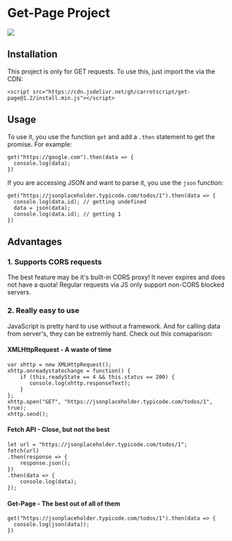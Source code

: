# Get-Page Project
[![](https://data.jsdelivr.com/v1/package/gh/carrotscript/get-page/badge)](https://www.jsdelivr.com/package/gh/carrotscript/get-page)
## Installation

This project is only for GET requests. To use this, just import the via the CDN:

```
<script src="https://cdn.jsdelivr.net/gh/carrotscript/get-page@1.2/install.min.js"></script>
```

## Usage

To use it, you use the function `get` and add a `.then` statement to get the promise. For example:

```
get("https://google.com").then(data => {
  console.log(data);
})
```
 If you are accessing JSON and want to parse it, you use the `json` function:
 
```
get("https://jsonplaceholder.typicode.com/todos/1").then(data => {
  console.log(data.id); // getting undefined
  data = json(data);
  console.log(data.id); // getting 1
})
```
## Advantages


### 1. Supports CORS requests
The best feature may be it's built-in CORS proxy! It never expires and does not have a quota! Regular requests via JS only support non-CORS blocked servers.

### 2. Really easy to use
JavaScript is pretty hard to use without a framework. And for calling data from server's, they can be extremly hard. Check out this comaparison:

#### XMLHttpRequest - A waste of time
```
var xhttp = new XMLHttpRequest();
xhttp.onreadystatechange = function() {
    if (this.readyState == 4 && this.status == 200) {
       console.log(xhttp.responseText);
    }
};
xhttp.open("GET", "https://jsonplaceholder.typicode.com/todos/1", true);
xhttp.send();
```

#### Fetch API - Close, but not the best
```
let url = "https://jsonplaceholder.typicode.com/todos/1";
fetch(url)
.then(response => {
	response.json();
})
.then(data => {
	console.log(data);
});
```

#### Get-Page - The best out of all of them

```
get("https://jsonplaceholder.typicode.com/todos/1").then(data => {
  console.log(json(data));
})
```
